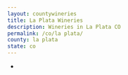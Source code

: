 ```yaml
---
layout: countywineries
title: La Plata Wineries
description: Wineries in La Plata CO
permalink: /co/la plata/
county: la plata
state: co
---
```

-
